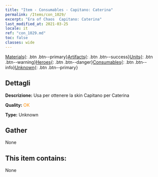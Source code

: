 ```yaml
---
title: "Item - Consumables - Capitano: Caterina"
permalink: /Items/con_1029/
excerpt: "Era of Chaos  Capitano: Caterina"
last_modified_at: 2021-03-25
locale: it
ref: "con_1029.md"
toc: false
classes: wide
---
```

 [Materials](/it/Items/){: .btn .btn--primary}[Artifacts](/it/Items/Artifacts/){: .btn .btn--success}[Units](/it/Items/Units/){: .btn .btn--warning}[Heroes](/it/Items/Heroes/){: .btn .btn--danger}[Consumables](/it/Items/Consumables/){: .btn .btn--info}[Unknown](/it/Items/Unknown/){: .btn .btn--primary}

## Dettagli
 **Descrizione:** Usa per ottenere la skin Capitano per Caterina

 **Quality:** <span style="color: #FF8C00">OK</span>

 **Type:** Unknown

## Gather

  None

## This item contains:

  None


